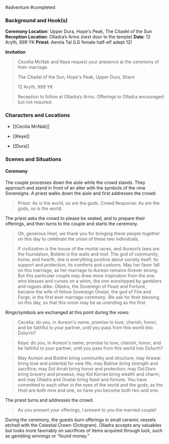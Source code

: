  #adventure #completed 

### Background and Hook(s)

**Ceremony Location**: Upper Dura, Hope's Peak, The Citadel of the Sun
**Reception Location**: Olladra’s Arms (next door to the temple)
**Date**: 12 Aryth, 999 YK
**Priest**: Aerela Tal (LG female half-elf adept 12)

**Invitation**
> Cecelia McNab and Keye request your presence at the ceremony of their marriage.
> 
> The Citadel of the Sun, Hope's Peak, Upper Dura, Sharn
> 
> 12 Aryth, 999 YK
> 
> Reception to follow at Olladra’s Arms. Offerings to Olladra encouraged but not required.

### Characters and Locations

- [[Cecilia McNab]]
- [[Keye]]

- [[Dura]]

### Scenes and Situations

#### Ceremony

The couple processes down the aisle while the crowd stands. They approach and stand in front of an alter with the symbols of the nine Sovereigns. A priest walks down the aisle and first addresses the crowd:

> Priest: As is the world, so are the gods.
> Crowd Response: As are the gods, so is the world.

The priest asks the crowd to please be seated, and to prepare their offerings, and then turns to the couple and starts the ceremony.

> Oh, generous Host, we thank you for bringing these people together on this day to celebrate the union of these two individuals.

> If civilization is the house of the mortal races, and Aureon’s laws are the foundation, Boldrei is the walls and roof. The god of community, home, and hearth, she is everything positive about society itself: its support and protection, its comforts and customs. May her favor fall on this marriage, as her marriage to Aureon remains forever strong.
> But this particular couple may draw more inspiration from the one who blesses and curses on a whim, the one worshipped by gamblers and rogues alike. Olladra, the Sovereign of Feast and Fortune, became the wife of fellow Sovereign Onatar, the god of Fire and Forge, in the first ever marriage ceremony. We ask for their blessing on this day, so that this union may be as unending as the first.

Rings/symbols are exchanged at this point during the vows:

> Cecelia: do you, in Aureon's name, promise to love, cherish, honor, and be faithful to your partner, until you pass from this world into Dolurrh?

> Keye: do you, in Aureon's name, promise to love, cherish, honor, and be faithful to your partner, until you pass from this world into Dolurrh?

> May Aureon and Boldrei bring community and structure; may Arawai bring love and potential for new life; may Balinor bring strength and sacrifice; may Dol Arrah bring honor and protection; may Dol Dorn bring bravery and prowess; may Kol Korran bring wealth and charm; and may Olladra and Onatar bring feast and fortune. You have committed to each other in the eyes of the world and the gods; as the Host are both nine and one, so have you become both two and one.
> 

The priest turns and addresses the crowd.

> As you present your offerings, I present to you the married couple!

During the ceremony, the guests burn offerings in small ceramic vessels etched with the Celestial Crown (Octogram). Olladra accepts any valuables but looks more favorably on sacrifices of items acquired through luck, such as gambling winnings or “found money.”
